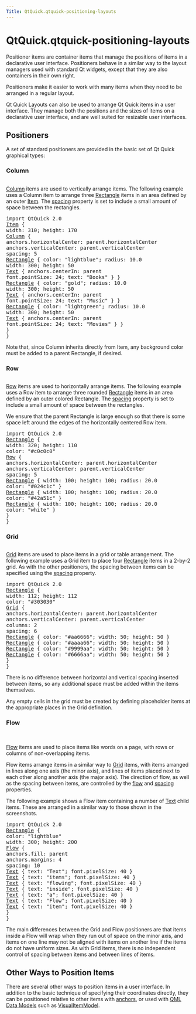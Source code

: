 ```yaml
---
Title: QtQuick.qtquick-positioning-layouts
---
```


# QtQuick.qtquick-positioning-layouts

<span class="subtitle"></span>
<!-- $$$qtquick-positioning-layouts.html-description -->
<p>Positioner items are container items that manage the positions of items in a declarative user interface. Positioners behave in a similar way to the layout managers used with standard Qt widgets, except that they are also containers in their own right.</p>
<p>Positioners make it easier to work with many items when they need to be arranged in a regular layout.</p>
<p>Qt Quick Layouts can also be used to arrange Qt Quick items in a user interface. They manage both the positions and the sizes of items on a declarative user interface, and are well suited for resizable user interfaces.</p>
<h2 id="positioners">Positioners</h2>
<p>A set of standard positioners are provided in the basic set of Qt Quick graphical types:</p>
<h3 >Column</h3>
<p><img src="https://assets.ubuntu.com/v1/306b2168-qml-column.png" alt="" /></p>
<p><a href="#column">Column</a> items are used to vertically arrange items. The following example uses a Column item to arrange three <a href="QtQuick.Rectangle.md">Rectangle</a> items in an area defined by an outer <a href="QtQuick.Item.md">Item</a>. The <a href="QtQuick.Column.md#spacing-prop">spacing</a> property is set to include a small amount of space between the rectangles.</p>
<pre class="qml">import QtQuick 2.0
<span class="type"><a href="QtQuick.Item.md">Item</a></span> {
<span class="name">width</span>: <span class="number">310</span>; <span class="name">height</span>: <span class="number">170</span>
<span class="type"><a href="QtQuick.Column.md">Column</a></span> {
<span class="name">anchors</span>.horizontalCenter: <span class="name">parent</span>.<span class="name">horizontalCenter</span>
<span class="name">anchors</span>.verticalCenter: <span class="name">parent</span>.<span class="name">verticalCenter</span>
<span class="name">spacing</span>: <span class="number">5</span>
<span class="type"><a href="QtQuick.Rectangle.md">Rectangle</a></span> { <span class="name">color</span>: <span class="string">&quot;lightblue&quot;</span>; <span class="name">radius</span>: <span class="number">10.0</span>
<span class="name">width</span>: <span class="number">300</span>; <span class="name">height</span>: <span class="number">50</span>
<span class="type"><a href="QtQuick.Text.md">Text</a></span> { <span class="name">anchors</span>.centerIn: <span class="name">parent</span>
<span class="name">font</span>.pointSize: <span class="number">24</span>; <span class="name">text</span>: <span class="string">&quot;Books&quot;</span> } }
<span class="type"><a href="QtQuick.Rectangle.md">Rectangle</a></span> { <span class="name">color</span>: <span class="string">&quot;gold&quot;</span>; <span class="name">radius</span>: <span class="number">10.0</span>
<span class="name">width</span>: <span class="number">300</span>; <span class="name">height</span>: <span class="number">50</span>
<span class="type"><a href="QtQuick.Text.md">Text</a></span> { <span class="name">anchors</span>.centerIn: <span class="name">parent</span>
<span class="name">font</span>.pointSize: <span class="number">24</span>; <span class="name">text</span>: <span class="string">&quot;Music&quot;</span> } }
<span class="type"><a href="QtQuick.Rectangle.md">Rectangle</a></span> { <span class="name">color</span>: <span class="string">&quot;lightgreen&quot;</span>; <span class="name">radius</span>: <span class="number">10.0</span>
<span class="name">width</span>: <span class="number">300</span>; <span class="name">height</span>: <span class="number">50</span>
<span class="type"><a href="QtQuick.Text.md">Text</a></span> { <span class="name">anchors</span>.centerIn: <span class="name">parent</span>
<span class="name">font</span>.pointSize: <span class="number">24</span>; <span class="name">text</span>: <span class="string">&quot;Movies&quot;</span> } }
}
}</pre>
<p>Note that, since Column inherits directly from Item, any background color must be added to a parent Rectangle, if desired.</p>
<h3 >Row</h3>
<p><img src="https://assets.ubuntu.com/v1/a86cbb6a-qml-row.png" alt="" /></p>
<p><a href="#row">Row</a> items are used to horizontally arrange items. The following example uses a Row item to arrange three rounded <a href="QtQuick.Rectangle.md">Rectangle</a> items in an area defined by an outer colored Rectangle. The <a href="QtQuick.Row.md#spacing-prop">spacing</a> property is set to include a small amount of space between the rectangles.</p>
<p>We ensure that the parent Rectangle is large enough so that there is some space left around the edges of the horizontally centered Row item.</p>
<pre class="qml">import QtQuick 2.0
<span class="type"><a href="QtQuick.Rectangle.md">Rectangle</a></span> {
<span class="name">width</span>: <span class="number">320</span>; <span class="name">height</span>: <span class="number">110</span>
<span class="name">color</span>: <span class="string">&quot;#c0c0c0&quot;</span>
<span class="type"><a href="QtQuick.Row.md">Row</a></span> {
<span class="name">anchors</span>.horizontalCenter: <span class="name">parent</span>.<span class="name">horizontalCenter</span>
<span class="name">anchors</span>.verticalCenter: <span class="name">parent</span>.<span class="name">verticalCenter</span>
<span class="name">spacing</span>: <span class="number">5</span>
<span class="type"><a href="QtQuick.Rectangle.md">Rectangle</a></span> { <span class="name">width</span>: <span class="number">100</span>; <span class="name">height</span>: <span class="number">100</span>; <span class="name">radius</span>: <span class="number">20.0</span>
<span class="name">color</span>: <span class="string">&quot;#024c1c&quot;</span> }
<span class="type"><a href="QtQuick.Rectangle.md">Rectangle</a></span> { <span class="name">width</span>: <span class="number">100</span>; <span class="name">height</span>: <span class="number">100</span>; <span class="name">radius</span>: <span class="number">20.0</span>
<span class="name">color</span>: <span class="string">&quot;#42a51c&quot;</span> }
<span class="type"><a href="QtQuick.Rectangle.md">Rectangle</a></span> { <span class="name">width</span>: <span class="number">100</span>; <span class="name">height</span>: <span class="number">100</span>; <span class="name">radius</span>: <span class="number">20.0</span>
<span class="name">color</span>: <span class="string">&quot;white&quot;</span> }
}
}</pre>
<h3 >Grid</h3>
<p><img src="https://assets.ubuntu.com/v1/7972d66e-qml-grid-spacing.png" alt="" /></p>
<p><a href="#grid">Grid</a> items are used to place items in a grid or table arrangement. The following example uses a Grid item to place four <a href="QtQuick.Rectangle.md">Rectangle</a> items in a 2-by-2 grid. As with the other positioners, the spacing between items can be specified using the <a href="QtQuick.Grid.md#spacing-prop">spacing</a> property.</p>
<pre class="qml">import QtQuick 2.0
<span class="type"><a href="QtQuick.Rectangle.md">Rectangle</a></span> {
<span class="name">width</span>: <span class="number">112</span>; <span class="name">height</span>: <span class="number">112</span>
<span class="name">color</span>: <span class="string">&quot;#303030&quot;</span>
<span class="type"><a href="QtQuick.Grid.md">Grid</a></span> {
<span class="name">anchors</span>.horizontalCenter: <span class="name">parent</span>.<span class="name">horizontalCenter</span>
<span class="name">anchors</span>.verticalCenter: <span class="name">parent</span>.<span class="name">verticalCenter</span>
<span class="name">columns</span>: <span class="number">2</span>
<span class="name">spacing</span>: <span class="number">6</span>
<span class="type"><a href="QtQuick.Rectangle.md">Rectangle</a></span> { <span class="name">color</span>: <span class="string">&quot;#aa6666&quot;</span>; <span class="name">width</span>: <span class="number">50</span>; <span class="name">height</span>: <span class="number">50</span> }
<span class="type"><a href="QtQuick.Rectangle.md">Rectangle</a></span> { <span class="name">color</span>: <span class="string">&quot;#aaaa66&quot;</span>; <span class="name">width</span>: <span class="number">50</span>; <span class="name">height</span>: <span class="number">50</span> }
<span class="type"><a href="QtQuick.Rectangle.md">Rectangle</a></span> { <span class="name">color</span>: <span class="string">&quot;#9999aa&quot;</span>; <span class="name">width</span>: <span class="number">50</span>; <span class="name">height</span>: <span class="number">50</span> }
<span class="type"><a href="QtQuick.Rectangle.md">Rectangle</a></span> { <span class="name">color</span>: <span class="string">&quot;#6666aa&quot;</span>; <span class="name">width</span>: <span class="number">50</span>; <span class="name">height</span>: <span class="number">50</span> }
}
}</pre>
<p>There is no difference between horizontal and vertical spacing inserted between items, so any additional space must be added within the items themselves.</p>
<p>Any empty cells in the grid must be created by defining placeholder items at the appropriate places in the Grid definition.</p>
<h3 >Flow</h3>
<p><img src="https://assets.ubuntu.com/v1/c643406e-1.png" alt="" /> <img src="https://assets.ubuntu.com/v1/14c7e51b-qml-flow-text2.png" alt="" /></p>
<p><a href="#flow">Flow</a> items are used to place items like words on a page, with rows or columns of non-overlapping items.</p>
<p>Flow items arrange items in a similar way to <a href="#grid">Grid</a> items, with items arranged in lines along one axis (the minor axis), and lines of items placed next to each other along another axis (the major axis). The direction of flow, as well as the spacing between items, are controlled by the <a href="QtQuick.Flow.md#flow-prop">flow</a> and <a href="QtQuick.Flow.md#spacing-prop">spacing</a> properties.</p>
<p>The following example shows a Flow item containing a number of <a href="QtQuick.qtquick-releasenotes.md#text">Text</a> child items. These are arranged in a similar way to those shown in the screenshots.</p>
<pre class="qml">import QtQuick 2.0
<span class="type"><a href="QtQuick.Rectangle.md">Rectangle</a></span> {
<span class="name">color</span>: <span class="string">&quot;lightblue&quot;</span>
<span class="name">width</span>: <span class="number">300</span>; <span class="name">height</span>: <span class="number">200</span>
<span class="type"><a href="QtQuick.Flow.md">Flow</a></span> {
<span class="name">anchors</span>.fill: <span class="name">parent</span>
<span class="name">anchors</span>.margins: <span class="number">4</span>
<span class="name">spacing</span>: <span class="number">10</span>
<span class="type"><a href="QtQuick.Text.md">Text</a></span> { <span class="name">text</span>: <span class="string">&quot;Text&quot;</span>; <span class="name">font</span>.pixelSize: <span class="number">40</span> }
<span class="type"><a href="QtQuick.Text.md">Text</a></span> { <span class="name">text</span>: <span class="string">&quot;items&quot;</span>; <span class="name">font</span>.pixelSize: <span class="number">40</span> }
<span class="type"><a href="QtQuick.Text.md">Text</a></span> { <span class="name">text</span>: <span class="string">&quot;flowing&quot;</span>; <span class="name">font</span>.pixelSize: <span class="number">40</span> }
<span class="type"><a href="QtQuick.Text.md">Text</a></span> { <span class="name">text</span>: <span class="string">&quot;inside&quot;</span>; <span class="name">font</span>.pixelSize: <span class="number">40</span> }
<span class="type"><a href="QtQuick.Text.md">Text</a></span> { <span class="name">text</span>: <span class="string">&quot;a&quot;</span>; <span class="name">font</span>.pixelSize: <span class="number">40</span> }
<span class="type"><a href="QtQuick.Text.md">Text</a></span> { <span class="name">text</span>: <span class="string">&quot;Flow&quot;</span>; <span class="name">font</span>.pixelSize: <span class="number">40</span> }
<span class="type"><a href="QtQuick.Text.md">Text</a></span> { <span class="name">text</span>: <span class="string">&quot;item&quot;</span>; <span class="name">font</span>.pixelSize: <span class="number">40</span> }
}
}</pre>
<p>The main differences between the Grid and Flow positioners are that items inside a Flow will wrap when they run out of space on the minor axis, and items on one line may not be aligned with items on another line if the items do not have uniform sizes. As with Grid items, there is no independent control of spacing between items and between lines of items.</p>
<h2 id="other-ways-to-position-items">Other Ways to Position Items</h2>
<p>There are several other ways to position items in a user interface. In addition to the basic technique of specifying their coordinates directly, they can be positioned relative to other items with <a href="QtQuick.qtquick-positioning-anchors.md#anchor-layout">anchors</a>, or used with <a href="QtQuick.qtquick-modelviewsdata-modelview.md#qml-data-models">QML Data Models</a> such as <a href="QtQuick.qtquick-modelviewsdata-modelview.md#visualitemmodel">VisualItemModel</a>.</p>
<!-- @@@qtquick-positioning-layouts.html -->
